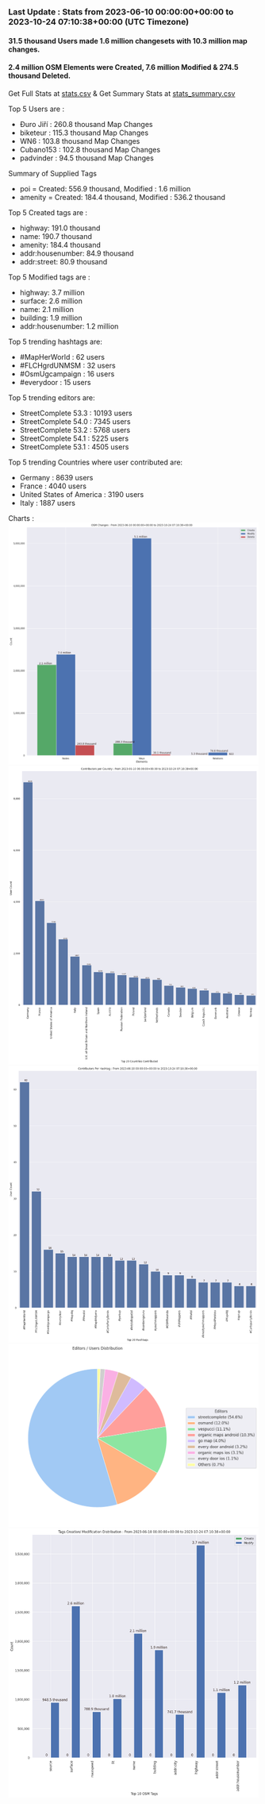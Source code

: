 ### Last Update : Stats from 2023-06-10 00:00:00+00:00 to 2023-10-24 07:10:38+00:00 (UTC Timezone)

#### 31.5 thousand Users made 1.6 million changesets with 10.3 million map changes.
#### 2.4 million OSM Elements were Created, 7.6 million Modified & 274.5 thousand Deleted.
Get Full Stats at [stats.csv](/stats/fieldmappers/Daily/stats.csv)
 & Get Summary Stats at [stats_summary.csv](/stats/fieldmappers/Daily/stats_summary.csv)

Top 5 Users are : 
- Đuro Jiří : 260.8 thousand Map Changes
- biketeur : 115.3 thousand Map Changes
- WN6 : 103.8 thousand Map Changes
- Cubano153 : 102.8 thousand Map Changes
- padvinder : 94.5 thousand Map Changes

Summary of Supplied Tags
- poi = Created: 556.9 thousand, Modified : 1.6 million
- amenity = Created: 184.4 thousand, Modified : 536.2 thousand


Top 5 Created tags are :
- highway: 191.0 thousand
- name: 190.7 thousand
- amenity: 184.4 thousand
- addr:housenumber: 84.9 thousand
- addr:street: 80.9 thousand


Top 5 Modified tags are :
- highway: 3.7 million
- surface: 2.6 million
- name: 2.1 million
- building: 1.9 million
- addr:housenumber: 1.2 million


Top 5 trending hashtags are:
- #MapHerWorld : 62 users
- #FLCHgrdUNMSM : 32 users
- #OsmUgcampaign : 16 users
- #everydoor : 15 users


Top 5 trending editors are:
- StreetComplete 53.3 : 10193 users
- StreetComplete 54.0 : 7345 users
- StreetComplete 53.2 : 5768 users
- StreetComplete 54.1 : 5225 users
- StreetComplete 53.1 : 4505 users


Top 5 trending Countries where user contributed are:
- Germany : 8639 users
- France : 4040 users
- United States of America : 3190 users
- Italy : 1887 users


 Charts : 
![Alt text](./stats_osm_changes.png) 
![Alt text](./stats_users_per_country.png) 
![Alt text](./stats_users_per_hashtag.png) 
![Alt text](./stats_editors_pie_chart.png) 
![Alt text](./stats_tags.png) 
